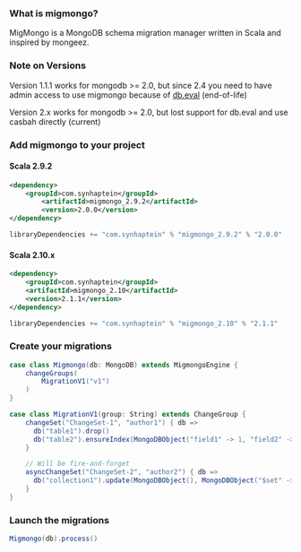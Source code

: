 ### What is migmongo?

MigMongo is a MongoDB schema migration manager written in Scala and inspired by mongeez.

### Note on Versions

Version 1.1.1 works for mongodb >= 2.0, but since 2.4 you need to have admin access to use migmongo because of [db.eval](http://docs.mongodb.org/manual/reference/method/db.eval/) (end-of-life)

Version 2.x works for mongodb >= 2.0, but lost support for db.eval and use casbah directly (current)

### Add migmongo to your project

#### Scala 2.9.2
```xml
<dependency>
    <groupId>com.synhaptein</groupId>
    	<artifactId>migmongo_2.9.2</artifactId>
    	<version>2.0.0</version>
</dependency>
```

```scala
libraryDependencies += "com.synhaptein" % "migmongo_2.9.2" % "2.0.0"
```

#### Scala 2.10.x
```xml
<dependency>
    <groupId>com.synhaptein</groupId>
	<artifactId>migmongo_2.10</artifactId>
	<version>2.1.1</version>
</dependency>
```

```scala
libraryDependencies += "com.synhaptein" % "migmongo_2.10" % "2.1.1"
```

### Create your migrations
```scala
case class Migmongo(db: MongoDB) extends MigmongoEngine {
    changeGroups(
        MigrationV1("v1")
    )
}

case class MigrationV1(group: String) extends ChangeGroup {
    changeSet("ChangeSet-1", "author1") { db =>
      db("table1").drop()
      db("table2").ensureIndex(MongoDBObject("field1" -> 1, "field2" -> -1))
    }

    // Will be fire-and-forget
    asyncChangeSet("ChangeSet-2", "author2") { db =>
      db("collection1").update(MongoDBObject(), MongoDBObject("$set" -> MongoDBObject("price" -> 180)), false, true)
    }
}
```

### Launch the migrations

```scala
Migmongo(db).process()
```